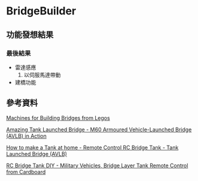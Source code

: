 # BridgeBuilder

## 功能發想結果

### 最後結果

+ 雷達感應
  1. 以伺服馬達帶動
+ 建橋功能

## 參考資料

 [Machines for Building Bridges from Legos](https://blog.ferrovial.com/en/2020/01/machines-for-building-bridges-from-legos/)

 [Amazing Tank Launched Bridge - M60 Armoured Vehicle-Launched Bridge (AVLB) in Action](https://www.youtube.com/watch?v=bWMrY49qqDw)
 
[How to make a Tank at home - Remote Control RC Bridge Tank - Tank Launched Bridge (AVLB)](https://www.youtube.com/watch?v=wRsw_Z6ClQk) 

[RC Bridge Tank DIY - Military Vehicles, Bridge Layer Tank Remote Control from Cardboard](https://www.youtube.com/watch?v=1kziHEyjo-Y)
